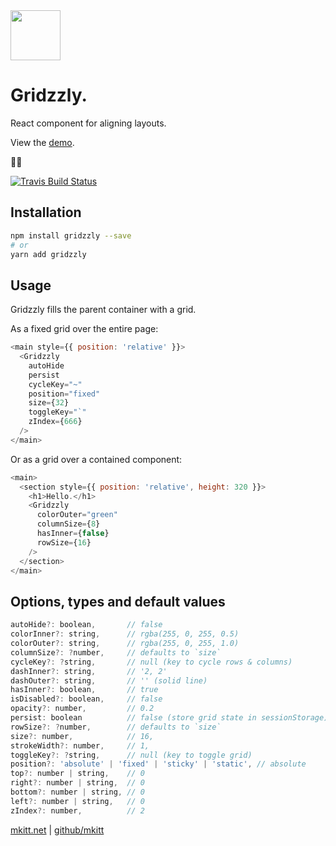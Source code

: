 <img src="https://mkitt.net/apple-touch-icon.png" width="80px" height="80px" />

# Gridzzly.
React component for aligning layouts.

View the [demo](http://mkitt.net/gridzzly/).

🐻🐼 

[![Travis Build Status](https://travis-ci.org/mkitt/gridzzly.svg?branch=master)](https://travis-ci.org/mkitt/gridzzly)

## Installation

```sh
npm install gridzzly --save
# or
yarn add gridzzly
```

## Usage
Gridzzly fills the parent container with a grid.

As a fixed grid over the entire page:

```js
<main style={{ position: 'relative' }}>
  <Gridzzly
    autoHide
    persist
    cycleKey="~"
    position="fixed"
    size={32}
    toggleKey="`"
    zIndex={666}
  />
</main>
```

Or as a grid over a contained component:

```js
<main>
  <section style={{ position: 'relative', height: 320 }}>
    <h1>Hello.</h1>
    <Gridzzly
      colorOuter="green"
      columnSize={8}
      hasInner={false}
      rowSize={16}
    />
  </section>
</main>
```

## Options, types and default values

```js
autoHide?: boolean,       // false
colorInner?: string,      // rgba(255, 0, 255, 0.5)
colorOuter?: string,      // rgba(255, 0, 255, 1.0)
columnSize?: ?number,     // defaults to `size`
cycleKey?: ?string,       // null (key to cycle rows & columns)
dashInner?: string,       // '2, 2'
dashOuter?: string,       // '' (solid line)
hasInner?: boolean,       // true
isDisabled?: boolean,     // false
opacity?: number,         // 0.2
persist: boolean          // false (store grid state in sessionStorage)
rowSize?: ?number,        // defaults to `size`
size?: number,            // 16,
strokeWidth?: number,     // 1,
toggleKey?: ?string,      // null (key to toggle grid)
position?: 'absolute' | 'fixed' | 'sticky' | 'static', // absolute
top?: number | string,    // 0
right?: number | string,  // 0
bottom?: number | string, // 0
left?: number | string,   // 0
zIndex?: number,          // 2
```

[mkitt.net][mkitt.net] | [github/mkitt][github]

[github]: https://github.com/mkitt "@mkitt"
[mkitt.net]: https://mkitt.net "🏔"

